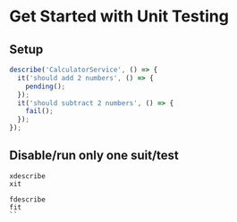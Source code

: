# Get Started with Unit Testing

## Setup

```javascript
describe('CalculatorService', () => {
  it('should add 2 numbers', () => {
    pending();
  });
  it('should subtract 2 numbers', () => {
    fail();
  });
});
```

## Disable/run only one  suit/test

```
xdescribe
xit

fdescribe
fit
``